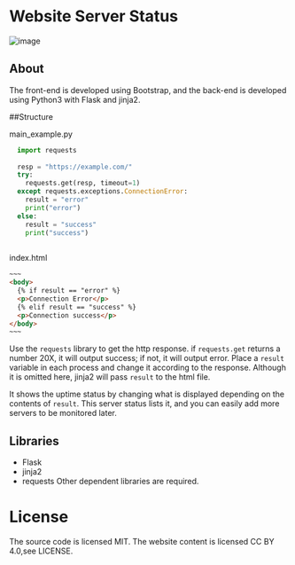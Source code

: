 # Website Server Status
![image](https://user-images.githubusercontent.com/78034307/111272989-9f314000-8676-11eb-9a0a-6da001996d9d.png)


## About
The front-end is developed using Bootstrap, and the back-end is developed using Python3 with Flask and jinja2.

##Structure

main_example.py
```python
  import requests
  
  resp = "https://example.com/"
  try:
    requests.get(resp, timeout=1) 
  except requests.exceptions.ConnectionError: 
    result = "error"
    print("error")
  else:
    result = "success"
    print("success")
    
```

index.html
```html
~~~
<body>
  {% if result == "error" %}
  <p>Connection Error</p>
  {% elif result == "success" %}
  <p>Connection success</p>
</body>
~~~
```

Use the `requests` library to get the http response. if `requests.get` returns a number 20X, it will output success; if not, it will output error.
Place a `result` variable in each process and change it according to the response.
Although it is omitted here, jinja2 will pass `result` to the html file.

It shows the uptime status by changing what is displayed depending on the contents of `result`.
This server status lists it, and you can easily add more servers to be monitored later. 


## Libraries
- Flask
- jinja2
- requests
Other dependent libraries are required.

# License
The source code is licensed MIT. The website content is licensed CC BY 4.0,see LICENSE.
